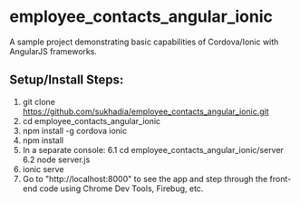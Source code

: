 # employee_contacts_angular_ionic
A sample project demonstrating basic capabilities of Cordova/Ionic with AngularJS frameworks.

Setup/Install Steps:
--------------------
1. git clone https://github.com/sukhadia/employee_contacts_angular_ionic.git
2. cd employee_contacts_angular_ionic
3. npm install -g cordova ionic
4. npm install
5. In a separate console:
    6.1 cd employee_contacts_angular_ionic/server
    6.2 node server.js
6. ionic serve
7. Go to "http://localhost:8000" to see the app and step through the front-end code using Chrome Dev Tools, Firebug, etc.

